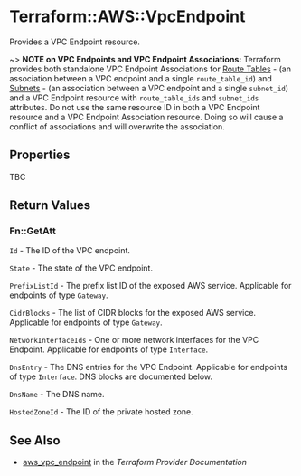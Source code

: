 # Terraform::AWS::VpcEndpoint

Provides a VPC Endpoint resource.

~> **NOTE on VPC Endpoints and VPC Endpoint Associations:** Terraform provides both standalone VPC Endpoint Associations for
[Route Tables](vpc_endpoint_route_table_association.html) - (an association between a VPC endpoint and a single `route_table_id`) and
[Subnets](vpc_endpoint_subnet_association.html) - (an association between a VPC endpoint and a single `subnet_id`) and
a VPC Endpoint resource with `route_table_ids` and `subnet_ids` attributes.
Do not use the same resource ID in both a VPC Endpoint resource and a VPC Endpoint Association resource.
Doing so will cause a conflict of associations and will overwrite the association.

## Properties

TBC

## Return Values

### Fn::GetAtt

`Id` - The ID of the VPC endpoint.

`State` - The state of the VPC endpoint.

`PrefixListId` - The prefix list ID of the exposed AWS service. Applicable for endpoints of type `Gateway`.

`CidrBlocks` - The list of CIDR blocks for the exposed AWS service. Applicable for endpoints of type `Gateway`.

`NetworkInterfaceIds` - One or more network interfaces for the VPC Endpoint. Applicable for endpoints of type `Interface`.

`DnsEntry` - The DNS entries for the VPC Endpoint. Applicable for endpoints of type `Interface`. DNS blocks are documented below.

`DnsName` - The DNS name.

`HostedZoneId` - The ID of the private hosted zone.

## See Also

* [aws_vpc_endpoint](https://www.terraform.io/docs/providers/aws/r/vpc_endpoint.html) in the _Terraform Provider Documentation_
